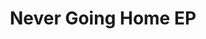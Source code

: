 ---
title: Never Going Home EP
artist: Hazel English
image: "/uploads/never-going-home.jpg"
catalogue-number: MA0082
format: 12" / Digital
---